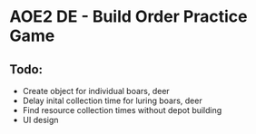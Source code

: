 # AOE2 DE - Build Order Practice Game

## Todo:

- Create object for individual boars, deer
- Delay inital collection time for luring boars, deer
- Find resource collection times without depot building
- UI design
